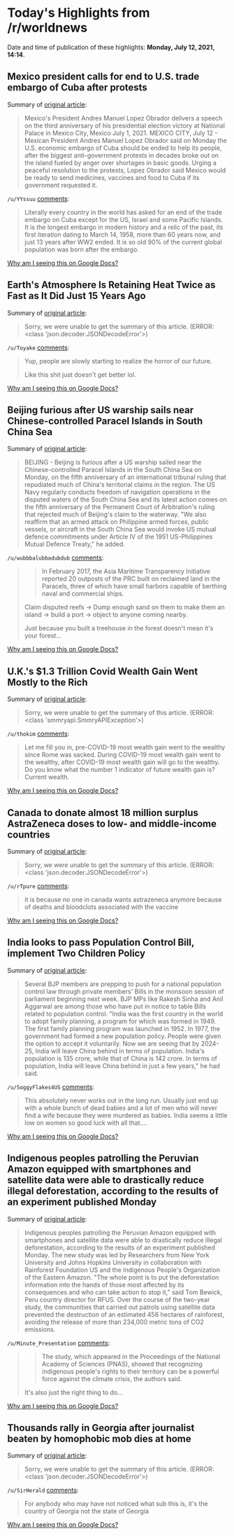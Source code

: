 # Today's Highlights from /r/worldnews

Date and time of publication of these highlights: **Monday, July 12, 2021, 14:14**.

## Mexico president calls for end to U.S. trade embargo of Cuba after protests

Summary of [original article](https://www.reuters.com/world/americas/mexico-president-calls-end-cuba-trade-embargo-after-protests-2021-07-12/):

> Mexico's President Andres Manuel Lopez Obrador delivers a speech on the third anniversary of his presidential election victory at National Palace in Mexico City, Mexico July 1, 2021. MEXICO CITY, July 12 - Mexican President Andres Manuel Lopez Obrador said on Monday the U.S. economic embargo of Cuba should be ended to help its people, after the biggest anti-government protests in decades broke out on the island fueled by anger over shortages in basic goods. Urging a peaceful resolution to the protests, Lopez Obrador said Mexico would be ready to send medicines, vaccines and food to Cuba if its government requested it.

`/u/YYssuu` [comments](https://www.reddit.com/r/worldnews/comments/oite76/mexico_president_calls_for_end_to_us_trade/):

> Literally every country in the world has asked for an end of the trade embargo on Cuba except for the US, Israel and some Pacific Islands. It is the longest embargo in modern history and a relic of the past, its first  iteration dating to March 14, 1958, more than 60 years now, and just 13 years after WW2 ended. It is so old 90% of the current  global population was born after the embargo.

[Why am I seeing this on Google Docs?](https://docs.google.com/document/d/1Dc6We63vOXIZsc0op-Bt4abqkYjXzOigalQqFxmvvbM/edit?usp=sharing)

## Earth's Atmosphere Is Retaining Heat Twice as Fast as It Did Just 15 Years Ago

Summary of [original article](https://www.sciencealert.com/our-atmosphere-s-storing-energy-twice-as-fast-as-15-years-ago):

> Sorry, we were unable to get the summary of this article. (ERROR: <class 'json.decoder.JSONDecodeError'>)

`/u/Toyake` [comments](https://www.reddit.com/r/worldnews/comments/oimpq5/earths_atmosphere_is_retaining_heat_twice_as_fast/):

> Yup, people are slowly starting to realize the horror of our future.
> 
> Like this shit just doesn't get better lol.

[Why am I seeing this on Google Docs?](https://docs.google.com/document/d/1Dc6We63vOXIZsc0op-Bt4abqkYjXzOigalQqFxmvvbM/edit?usp=sharing)

## Beijing furious after US warship sails near Chinese-controlled Paracel Islands in South China Sea

Summary of [original article](http://www.straitstimes.com/asia/east-asia/us-warship-sails-near-disputed-paracels-on-anniversary-of-tribunal-ruling-on-south):

> BEIJING - Beijing is furious after a US warship sailed near the Chinese-controlled Paracel Islands in the South China Sea on Monday, on the fifth anniversary of an international tribunal ruling that repudiated much of China's territorial claims in the region. The US Navy regularly conducts freedom of navigation operations in the disputed waters of the South China Sea and its latest action comes on the fifth anniversary of the Permanent Court of Arbitration's ruling that rejected much of Beijing's claim to the waterway. "We also reaffirm that an armed attack on Philippine armed forces, public vessels, or aircraft in the South China Sea would invoke US mutual defence commitments under Article IV of the 1951 US-Philippines Mutual Defence Treaty," he added.

`/u/wubbbalubbadubdub` [comments](https://www.reddit.com/r/worldnews/comments/oinud4/beijing_furious_after_us_warship_sails_near/):

> > In February 2017, the Asia Maritime Transparency Initiative reported 20 outposts of the PRC built on reclaimed land in the Paracels, three of which have small harbors capable of berthing naval and commercial ships.
> 
> Claim disputed reefs -> Dump enough sand on them to make them an island -> build a port -> object to anyone coming nearby.
> 
> Just because you built a treehouse in the forest doesn't mean it's your forest...

[Why am I seeing this on Google Docs?](https://docs.google.com/document/d/1Dc6We63vOXIZsc0op-Bt4abqkYjXzOigalQqFxmvvbM/edit?usp=sharing)

## U.K.'s $1.3 Trillion Covid Wealth Gain Went Mostly to the Rich

Summary of [original article](https://www.bloomberg.com/news/articles/2021-07-11/u-k-s-1-3-trillion-covid-wealth-gain-went-mostly-to-the-rich):

> Sorry, we were unable to get the summary of this article. (ERROR: <class 'smmryapi.SmmryAPIException'>)

`/u/thokim` [comments](https://www.reddit.com/r/worldnews/comments/oig0m5/uks_13_trillion_covid_wealth_gain_went_mostly_to/):

> Let me fill you in, pre-COVID-19 most wealth gain went to the wealthy since Rome was sacked. During COVID-19 most wealth gain went to the wealthy, after COVID-19 most wealth gain will go to the wealthy. Do you know what the number 1 indicator of future wealth gain is? Current wealth.

[Why am I seeing this on Google Docs?](https://docs.google.com/document/d/1Dc6We63vOXIZsc0op-Bt4abqkYjXzOigalQqFxmvvbM/edit?usp=sharing)

## Canada to donate almost 18 million surplus AstraZeneca doses to low- and middle-income countries

Summary of [original article](https://www.cbc.ca/news/politics/covax-donations-astrazeneca-surplus-1.6099072):

> Sorry, we were unable to get the summary of this article. (ERROR: <class 'json.decoder.JSONDecodeError'>)

`/u/rTpure` [comments](https://www.reddit.com/r/worldnews/comments/oit61l/canada_to_donate_almost_18_million_surplus/):

> it is because no one in canada wants astrazeneca anymore because of deaths and bloodclots associated with the vaccine

[Why am I seeing this on Google Docs?](https://docs.google.com/document/d/1Dc6We63vOXIZsc0op-Bt4abqkYjXzOigalQqFxmvvbM/edit?usp=sharing)

## India looks to pass Population Control Bill, implement Two Children Policy

Summary of [original article](https://www.ndtv.com/india-news/bjp-mps-to-push-population-control-bills-in-parliament-this-session-2484986):

> Several BJP members are prepping to push for a national population control law through private members' Bills in the monsoon session of parliament beginning next week. BJP MPs like Rakesh Sinha and Anil Aggarwal are among those who have put in notice to table Bills related to population control. "India was the first country in the world to adopt family planning, a program for which was formed in 1949. The first family planning program was launched in 1952. In 1977, the government had formed a new population policy. People were given the option to accept it voluntarily. Now we are seeing that by 2024-25, India will leave China behind in terms of population. India's population is 135 crore, while that of China is 142 crore. In terms of population, India will leave China behind in just a few years," he had said.

`/u/SoggyFlakes4US` [comments](https://www.reddit.com/r/worldnews/comments/oiu1fd/india_looks_to_pass_population_control_bill/):

> This absolutely never works out in the long run. Usually just end up with a whole bunch of dead babies and a lot of men who will never find a wife because they were murdered as babies. India seems a little low on women so good luck with all that….

[Why am I seeing this on Google Docs?](https://docs.google.com/document/d/1Dc6We63vOXIZsc0op-Bt4abqkYjXzOigalQqFxmvvbM/edit?usp=sharing)

## Indigenous peoples patrolling the Peruvian Amazon equipped with smartphones and satellite data were able to drastically reduce illegal deforestation, according to the results of an experiment published Monday

Summary of [original article](https://www.france24.com/en/live-news/20210712-satellite-data-helped-indigenous-peruvians-save-rainforest-study):

> Indigenous peoples patrolling the Peruvian Amazon equipped with smartphones and satellite data were able to drastically reduce illegal deforestation, according to the results of an experiment published Monday. The new study was led by Researchers from New York University and Johns Hopkins University in collaboration with Rainforest Foundation US and the Indigenous People's Organization of the Eastern Amazon. "The whole point is to put the deforestation information into the hands of those most affected by its consequences and who can take action to stop it," said Tom Bewick, Peru country director for RFUS. Over the course of the two-year study, the communities that carried out patrols using satellite data prevented the destruction of an estimated 456 hectares of rainforest, avoiding the release of more than 234,000 metric tons of CO2 emissions.

`/u/Minute_Presentation` [comments](https://www.reddit.com/r/worldnews/comments/oiz0ly/indigenous_peoples_patrolling_the_peruvian_amazon/):

> >The study, which appeared in the Proceedings of the National Academy of Sciences (PNAS), showed that recognizing indigenous people's rights to their territory can be a powerful force against the climate crisis, the authors said.
> 
> It's also just the right thing to do...

[Why am I seeing this on Google Docs?](https://docs.google.com/document/d/1Dc6We63vOXIZsc0op-Bt4abqkYjXzOigalQqFxmvvbM/edit?usp=sharing)

## Thousands rally in Georgia after journalist beaten by homophobic mob dies at home

Summary of [original article](https://www.abc.net.au/news/2021-07-12/georgia-lgbt-protests-journalist-dies-rally-tbilisi-pride-march/100285608):

> Sorry, we were unable to get the summary of this article. (ERROR: <class 'json.decoder.JSONDecodeError'>)

`/u/SirHerald` [comments](https://www.reddit.com/r/worldnews/comments/oiei8q/thousands_rally_in_georgia_after_journalist/):

> For anybody who may have not noticed what sub this is, it's the country of Georgia not the state of Georgia

[Why am I seeing this on Google Docs?](https://docs.google.com/document/d/1Dc6We63vOXIZsc0op-Bt4abqkYjXzOigalQqFxmvvbM/edit?usp=sharing)

